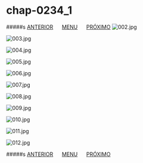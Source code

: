 # chap-0234_1
#####s [ANTERIOR](/chap-0234/readme.md)&nbsp;&nbsp;&nbsp;&nbsp;&nbsp;&nbsp;[MENU](/readme.md)&nbsp;&nbsp;&nbsp;&nbsp;&nbsp;&nbsp;[PRÓXIMO](/chap-0235/readme.md)
![002.jpg](002.jpg)

![003.jpg](003.jpg)

![004.jpg](004.jpg)

![005.jpg](005.jpg)

![006.jpg](006.jpg)

![007.jpg](007.jpg)

![008.jpg](008.jpg)

![009.jpg](009.jpg)

![010.jpg](010.jpg)

![011.jpg](011.jpg)

![012.jpg](012.jpg)

#####s [ANTERIOR](/chap-0234/readme.md)&nbsp;&nbsp;&nbsp;&nbsp;&nbsp;&nbsp;[MENU](/readme.md)&nbsp;&nbsp;&nbsp;&nbsp;&nbsp;&nbsp;[PRÓXIMO](/chap-0235/readme.md)
